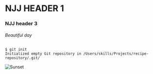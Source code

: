 # NJJ HEADER 1
### NJJ header 3
###### Beautiful day

```
$ git init
Initialized empty Git repository in /Users/skills/Projects/recipe-repository/.git/
```

![Sunset](https://images.pexels.com/photos/36744/agriculture-arable-clouds-countryside.jpg?auto=compress&cs=tinysrgb&w=1260&h=750&dpr=2)
